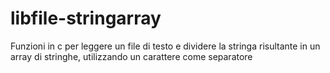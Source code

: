 # libfile-stringarray
Funzioni in c per leggere un file di testo e dividere la stringa risultante in un  array di stringhe, utilizzando un carattere come separatore
